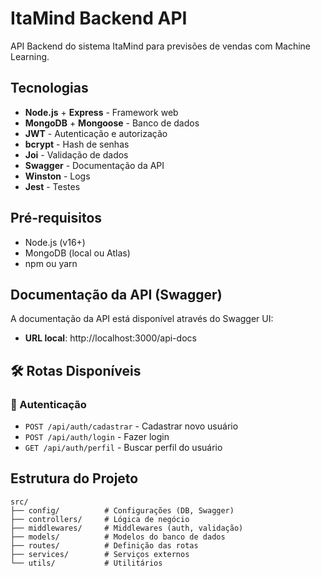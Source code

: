 # ItaMind Backend API

API Backend do sistema ItaMind para previsões de vendas com Machine Learning.

##  Tecnologias

- **Node.js** + **Express** - Framework web
- **MongoDB** + **Mongoose** - Banco de dados
- **JWT** - Autenticação e autorização
- **bcrypt** - Hash de senhas
- **Joi** - Validação de dados
- **Swagger** - Documentação da API
- **Winston** - Logs
- **Jest** - Testes

##  Pré-requisitos

- Node.js (v16+)
- MongoDB (local ou Atlas)
- npm ou yarn


##  Documentação da API (Swagger)

A documentação da API está disponível através do Swagger UI:

- **URL local**: http://localhost:3000/api-docs

## 🛠️ Rotas Disponíveis

### 🔐 Autenticação
- `POST /api/auth/cadastrar` - Cadastrar novo usuário
- `POST /api/auth/login` - Fazer login
- `GET /api/auth/perfil` - Buscar perfil do usuário

##  Estrutura do Projeto

```
src/
├── config/          # Configurações (DB, Swagger)
├── controllers/     # Lógica de negócio
├── middlewares/     # Middlewares (auth, validação)
├── models/          # Modelos do banco de dados
├── routes/          # Definição das rotas
├── services/        # Serviços externos
└── utils/           # Utilitários
```
